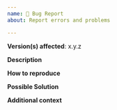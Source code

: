 ```yaml
---
name: 🐛 Bug Report
about: Report errors and problems

---
```


**Version(s) affected**: x.y.z

**Description**  
<!-- A clear and concise description of the problem. -->

**How to reproduce**  
<!-- Markdown and/or config needed to reproduce the problem. -->

**Possible Solution**  
<!--- Optional: only if you have suggestions on a fix/reason for the bug -->

**Additional context**  
<!-- Optional: any other context about the problem: log messages, screenshots, etc. -->
